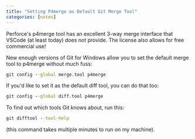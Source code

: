 ```yaml
---
title: "Setting P4merge as Default Git Merge Tool"
categories: [notes]
---
```


Perforce's p4merge tool has an excellent 3-way merge interface that VSCode (at
least today) does not provide. The license also allows for free commercial
use!

New enough versions of Git for Windows allow you to set the default merge tool
to p4merge without much fuss:

```cmd
git config --global merge.tool p4merge
```

If you'd like to set it as the default diff tool, you can do that too:

```cmd
git config --global diff.tool p4merge
```

To find out which tools Git knows about, run this:

```cmd
git difftool --tool-help
```

(this command takes multiple minutes to run on my machine).
